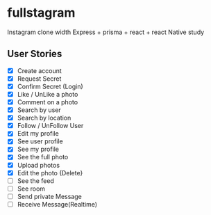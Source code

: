 # fullstagram

Instagram clone width Express + prisma + react + react Native study

## User Stories

- [x] Create account
- [x] Request Secret
- [x] Confirm Secret (Login)
- [x] Like / UnLike a photo
- [x] Comment on a photo
- [x] Search by user
- [x] Search by location
- [x] Follow / UnFollow User
- [x] Edit my profile
- [x] See user profile
- [x] See my profile
- [x] See the full photo
- [x] Upload photos
- [x] Edit the photo {Delete}
- [ ] See the feed
- [ ] See room
- [ ] Send private Message
- [ ] Receive Message(Realtime)
